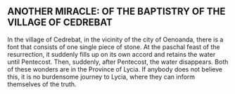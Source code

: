 ## ANOTHER MIRACLE: OF THE BAPTISTRY OF THE VILLAGE OF CEDREBAT

In the village of Cedrebat, in the vicinity of the city of Oenoanda, there is a font that consists of one single piece of stone. At the paschal feast of the resurrection, it suddenly fills up on its own accord and retains the water until Pentecost. Then, suddenly, after Pentecost, the water disappears. Both of these wonders are in the Province of Lycia. If anybody does not believe this, it is no burdensome journey to Lycia, where they can inform themselves of the truth.

